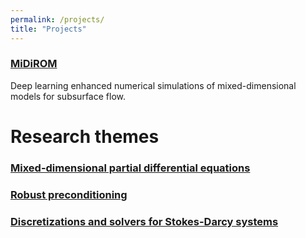 ```yaml
---
permalink: /projects/
title: "Projects"
---
```


<!-- ### [PyGeoN](/pygeon/) -->


### [MiDiROM](/midirom/)
Deep learning enhanced numerical simulations of mixed-dimensional models for subsurface flow.

# Research themes

### [Mixed-dimensional partial differential equations](/md-pdes/)

### [Robust preconditioning](/preconditioners/)

### [Discretizations and solvers for Stokes-Darcy systems](/Stokes-Darcy/)
<!-- 

### Benchmarks for flow in fractured porous media -->